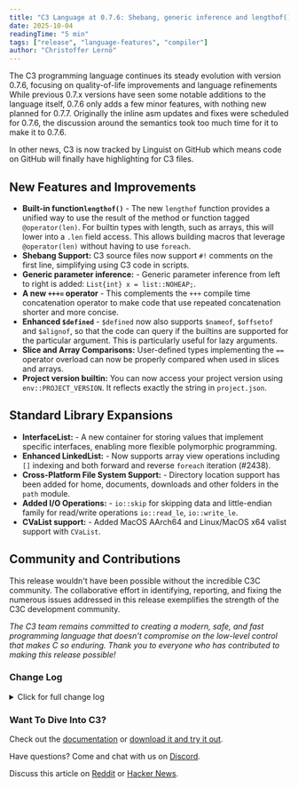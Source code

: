 ```yaml
---
title: "C3 Language at 0.7.6: Shebang, generic inference and lengthof()"
date: 2025-10-04
readingTime: "5 min"
tags: ["release", "language-features", "compiler"]
author: "Christoffer Lernö"
---
```


The C3 programming language continues its steady evolution with version 0.7.6, focusing on quality-of-life improvements and language refinements While previous 0.7.x versions have seen some notable additions to the language itself, 0.7.6 only adds a few minor features, with nothing new planned for 0.7.7. Originally the inline asm updates and fixes were scheduled for 0.7.6, the discussion around the semantics took too much time for it to make it to 0.7.6.

In other news, C3 is now tracked by Linguist on GitHub which means code on GitHub will finally have highlighting for C3 files.

## New Features and Improvements

- **Built-in function`lengthof()`** - The new `lengthof` function provides a unified way to use the result of the method or function tagged `@operator(len)`. For builtin types with length, such as arrays, this will lower into a `.len` field access. This allows building macros that leverage `@operator(len)` without having to use `foreach`.
- **Shebang Support:** C3 source files now support `#!` comments on the first line, simplifying using C3 code in scripts.
- **Generic parameter inference:** - Generic parameter inference from left to right is added: `List{int} x = list::NOHEAP;`.
- **A new `+++=` operator** - This complements the `+++` compile time concatenation operator to make code that use repeated concatenation shorter and more concise.
- **Enhanced `$defined`** - `$defined` now also supports `$nameof`, `$offsetof` and `$alignof`, so that the code can query if the builtins are supported for the particular argument. This is particularly useful for lazy arguments.
- **Slice and Array Comparisons:** User-defined types implementing the `==` operator overload can now be properly compared when used in slices and arrays.
- **Project version builtin:** You can now access your project version using `env::PROJECT_VERSION`. It reflects exactly the string in `project.json`.

## Standard Library Expansions

- **InterfaceList:** - A new container for storing values that implement specific interfaces, enabling more flexible polymorphic programming.
- **Enhanced LinkedList:** - Now supports array view operations including `[]` indexing and both forward and reverse `foreach` iteration (#2438).
- **Cross-Platform File System Support:** - Directory location support has been added for home, documents, downloads and other folders in the `path` module.
- **Added I/O Operations:** - `io::skip` for skipping data and little-endian family for read/write operations `io::read_le`, `io::write_le`.
- **CVaList support:** - Added MacOS AArch64 and Linux/MacOS x64 valist support with `CVaList`.

## Community and Contributions
This release wouldn't have been possible without the incredible C3C community. The collaborative effort in identifying, reporting, and fixing the numerous issues addressed in this release exemplifies the strength of the C3C development community.

_The C3 team remains committed to creating a modern, safe, and fast programming language that doesn't compromise on the low-level control that makes C so enduring. Thank you to everyone who has contributed to making this release possible!_

### Change Log
<details>
	<summary class="
		text-black 
		dark:text-white
		font-medium
		text-lg
		"
	>
		Click for full change log
	</summary>

### Changes / improvements
- Add lengthof() compile time function #2439
- Allow doc comments on individual struct members, faultdefs and enum values #2427.
- `$alignof`, `$offsetof` and `$nameof` can now be used in `$defined`.
- Infer generic parameters lhs -> rhs: `List{int} x = list::NOHEAP`.
- Unify generic and regular module namespace.
- `env::PROJECT_VERSION` now returns the version in project.json.
- Comparing slices and arrays of user-defined types that implement == operator now works #2486.
- Add 'loop-vectorize', 'slp-vectorize', 'unroll-loops' and 'merge-functions' optimization flags #2491.
- Add exec timings to -vv output #2490.
- Support #! as a comment on the first line only.
- Add `+++=` operator.

### Fixes
- Compiler assert with var x @noinit = 0 #2452
- Confusing error message when type has [] overloaded but not []= #2453
- $defined(x[0] = val) causes an error instead of returning false when a type does not have []= defined #2454
- Returning pointer to index of slice stored in a struct from method taking self incorrectly detected as returning pointer to local variable #2455.
- Inlining location when accessing #foo symbols.
- Improve inlined-at when checking generic code.
- Fix codegen bug in expressions like `foo(x()) ?? io::EOF?` causing irregular crashes.
- Correctly silence "unsupported architecture" warning with `--quiet` #2465
- Overloading &[] should be enough for foreach. #2466
- Any register allowed in X86_64 inline asm address. #2463
- int val = some_int + some_distinct_inline_int errors that int cannot be cast to DistinctInt #2468
- Compiler hang with unaligned load-store pair. #2470
- `??` with void results on both sides cause a compiler crash #2472.
- Stack object size limit error on a static object. #2476
- Compiler segfault when modifying variable using an inline assembly block inside defer #2450.
- Compile time switch over type would not correctly compare function pointer types.
- Regression: Compiler segfault when assigning struct literal with too few members #2483
- Fix compile time format check when the formatting string is a constant slice.
- Compiler segfault for invalid e-mails in project.json. #2488
- Taking `.ordinal` from an enum passed by pointer and then taking the address of this result would return the enum, not int.
- Alias and distinct types didn't check the underlying type wasn't compile time or optional.
- Incorrect nameof on nested struct names. #2492
- Issue not correctly aborting compilation on recursive generics.
- Crash during codegen when taking the typeid of an empty enum with associated values.
- Assert when the binary doesn't get created and --run-once is used. #2502
- Prevent `foo.bar = {}` when `bar` is a flexible array member. #2497
- Fix several issues relating to multi-level inference like `int[*][*]` #2505
- `$for int $a = 1; $a < 2; $a++` would not parse.
- Fix lambda-in-macro visibility, where lambdas would sometimes not correctly link if used through a macro.
- Dead code analysis with labelled `if` did not work properly.
- Compiler segfault when splatting variable that does not exist in untyped vaarg macro #2509

### Stdlib changes
- Added Advanced Encryption Standard (AES) algorithm (ECB, CTR, CBC modes) in `std::crypto::aes`.
- Added generic `InterfaceList` to store a list of values that implement a specific interface
- Added `path::home_directory`, `path::documents_directory`, `path::videos_directory`, `path::pictures_directory`, `path::desktop_directory`, `path::screenshots_directory`,
  `path::public_share_directory`, `path::templates_directory`, `path::saved_games_directory`, `path::music_directory`, `path::downloads_directory`.
- Add `LinkedList` array_view to support `[]` and `foreach`/`foreach_r`. #2438
- Make `LinkedList` printable and add `==` operator. #2438
- CVaList support on MacOS aarch64, SysV ABI x64.
- Add `io::skip` and `io::read_le` and `io::write_le` family of functions.

</details>

### Want To Dive Into C3?

Check out the [documentation](/getting-started) or [download it and try it out](/getting-started/prebuilt-binaries).

Have questions? Come and chat with us on [Discord](https://discord.gg/qN76R87).

Discuss this article on [Reddit](https://www.reddit.com/r/programming/comments/1ny3uxb/c3_language_076_adds_generic_inference_and/?utm_source=share&utm_medium=web3x&utm_name=web3xcss&utm_term=1&utm_content=share_button) or [Hacker News](https://news.ycombinator.com/item?id=45476760).